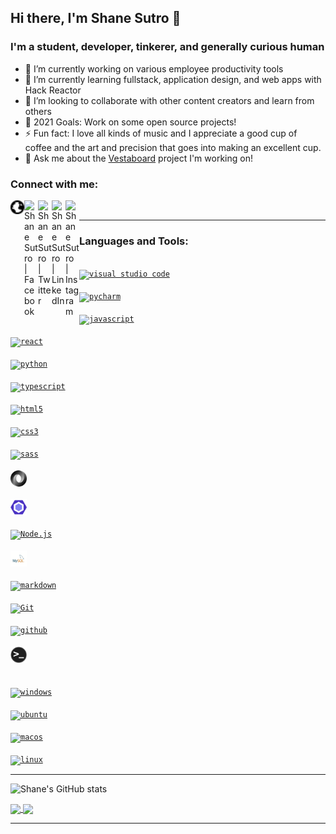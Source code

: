 ## Hi there, I'm Shane Sutro 👋

### I'm a student, developer, tinkerer, and generally curious human

- 🔭 I’m currently working on various employee productivity tools
- 🌱 I’m currently learning fullstack, application design, and web apps with Hack Reactor
- 👯 I’m looking to collaborate with other content creators and learn from others
- 🥅 2021 Goals: Work on some open source projects!
- ⚡ Fun fact: I love all kinds of music and I appreciate a good cup of coffee and the art and precision that goes into making an excellent cup.
- 💬 Ask me about the [Vestaboard](https://github.com/SonicRift/Vestaboard) project I'm working on!

### Connect with me:

[<img align="left" alt="SonicRift" width="22px" src="https://raw.githubusercontent.com/iconic/open-iconic/master/svg/globe.svg" />][website]
[<img align="left" alt="Shane Sutro | Facebook" width="22px" src="https://cdn.jsdelivr.net/npm/simple-icons@3.4.0/icons/facebook.svg" />][facebook]
[<img align="left" alt="Shane Sutro | Twitter" width="22px" src="https://cdn.jsdelivr.net/npm/simple-icons@v3/icons/twitter.svg" />][twitter]
[<img align="left" alt="Shane Sutro | LinkedIn" width="22px" src="https://cdn.jsdelivr.net/npm/simple-icons@v3/icons/linkedin.svg" />][linkedin]
[<img align="left" alt="Shane Sutro | Instagram" width="22px" src="https://cdn.jsdelivr.net/npm/simple-icons@v3/icons/instagram.svg" />][instagram]

<br />

---

### Languages and Tools:

[<code>
<img alt="visual studio code" width="26px" src="https://img.icons8.com/fluent/240/000000/visual-studio-code-2019.png" />
</code>](https://code.visualstudio.com/)
[<code>
<img alt="pycharm" width="26px" src="https://img.icons8.com/color/240/000000/pycharm.png" />
</code>](https://www.jetbrains.com/pycharm/)
[<code>
<img alt="javascript" width="26px" src="https://img.icons8.com/color/240/000000/javascript.png" />
</code>](https://developer.mozilla.org/en-US/docs/Web/JavaScript)
[<code>
<img alt="react" width="26px" src="https://img.icons8.com/color/240/000000/react-native.png" />
</code>](https://reactjs.org/)
[<code>
<img alt="python" width="26px" src="https://img.icons8.com/color/240/000000/python.png">
</code>](https://www.python.org/)
[<code>
<img alt="typescript" width="26px" src="https://img.icons8.com/color/240/000000/typescript.png">
</code>](https://www.typescriptlang.org/)
[<code>
<img alt="html5" width="26px" src="https://img.icons8.com/color/240/000000/html-5.png">
</code>](https://developer.mozilla.org/en-US/docs/Web/HTML)
[<code>
<img alt="css3" width="26px" src="https://img.icons8.com/color/240/000000/css3.png">
</code>](https://developer.mozilla.org/en-US/docs/Web/CSS)
[<code>
<img alt="sass" width="26px" src="https://img.icons8.com/color/240/000000/sass.png">
</code>](https://sass-lang.com/)
[<code>
<img alt="json" width="26px" src="https://raw.githubusercontent.com/github/explore/80688e429a7d4ef2fca1e82350fe8e3517d3494d/topics/json/json.png">
</code>](https://www.json.org/json-en.html)
[<code>
<img alt="eslint" width="26px" src="https://raw.githubusercontent.com/github/explore/80688e429a7d4ef2fca1e82350fe8e3517d3494d/topics/eslint/eslint.png">
</code>](https://eslint.org/)
[<code>
<img alt="Node.js" width="26px" src="https://img.icons8.com/color/240/000000/nodejs.png">
</code>](https://nodejs.org/en/)
[<code>
<img alt="MySQL" width="26px" src="https://raw.githubusercontent.com/github/explore/80688e429a7d4ef2fca1e82350fe8e3517d3494d/topics/mysql/mysql.png">
</code>](https://dev.mysql.com/)
[<code>
<img alt="markdown" width="26px" src="https://img.icons8.com/ios-filled/100/000000/markdown.png">
</code>](https://www.markdownguide.org/)
[<code>
<img alt="Git" width="26px" src="https://img.icons8.com/color/240/000000/git.png">
</code>](https://git-scm.com/)
[<code>
<img alt="github" width="26px" src="https://img.icons8.com/ios-glyphs/240/000000/github.png">
</code>](https://github.com/)
[<code>
<img alt="terminal" width="26px" src="https://raw.githubusercontent.com/github/explore/80688e429a7d4ef2fca1e82350fe8e3517d3494d/topics/terminal/terminal.png">
</code>](https://docs.microsoft.com/en-us/windows/terminal/)
<br />
[<code>
<img alt="windows" width="26px" src="https://img.icons8.com/color/240/000000/windows-10.png">
</code>](https://www.microsoft.com/en-us/windows)
[<code>
<img alt="ubuntu" width="26px" src="https://img.icons8.com/color/96/000000/ubuntu--v1.png">
</code>](https://ubuntu.com/)
[<code>
<img alt="macos" width="26px" src="https://img.icons8.com/officel/160/000000/mac-logo.png">
</code>](https://developer.apple.com/macos/)
[<code>
<img alt="linux" width="26px" src="https://img.icons8.com/color/96/000000/linux.png">
</code>](https://www.kernel.org/)

---

![Shane's GitHub stats](https://github-readme-stats.vercel.app/api?username=SonicRift&show_icons=true&count_private=true&include_all_commits=true&bg_color=0,004b83,0c8900,a77f03,984500,980000&title_color=fff&text_color=fff&icon_color=fff)

<a href="https://github.com/SonicRift">
  <img align="center" src="https://github-readme-stats.anuraghazra1.vercel.app/api/top-langs/?username=SonicRift&layout=compact&theme=radical" />
</a>
<a href="https://github.com/SonicRift">
  <img align="center" src="https://github-readme-stats.vercel.app/api/wakatime?username=ShaneSutro" />
</a>

---

[website]: https://shanesutro.com
[twitter]: https://twitter.com/shanesutro
[facebook]: https://www.facebook.com/shanesutro
[instagram]: https://www.instagram.com/contested_ardency
[linkedin]: https://www.linkedin.com/in/shanesutro
